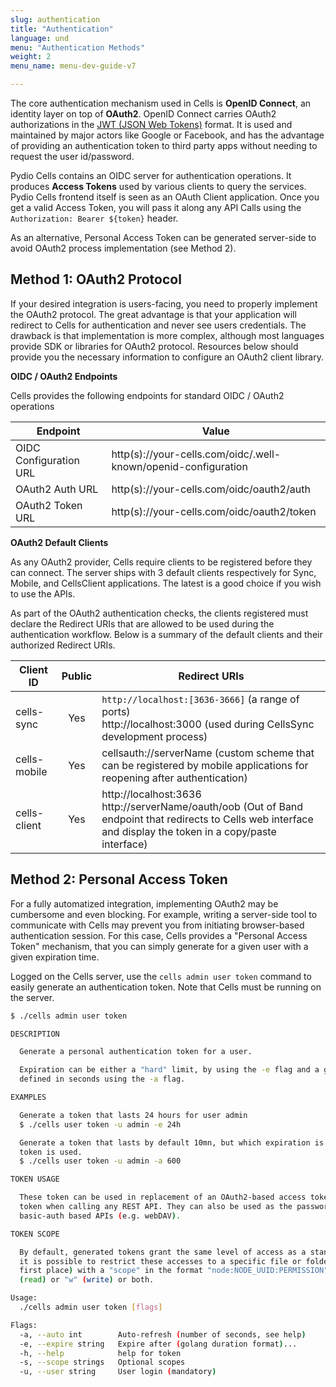 ```yaml
---
slug: authentication
title: "Authentication"
language: und
menu: "Authentication Methods"
weight: 2
menu_name: menu-dev-guide-v7

---
```

The core authentication mechanism used in Cells is **OpenID Connect**, an identity layer on top of **OAuth2**.  OpenID Connect carries OAuth2 authorizations in the [JWT (JSON Web Tokens)](https://jwt.io/) format. It is used and maintained by major actors like Google or Facebook, and has the advantage of providing an authentication token to third party apps without needing to request the user id/password.

Pydio Cells contains an OIDC server for authentication operations. It produces **Access Tokens** used by various clients to query the services. Pydio Cells frontend itself is seen as an OAuth Client application. Once you get a valid Access Token, you will pass it along any API Calls using the `Authorization: Bearer ${token}` header.

As an alternative, Personal Access Token can be generated server-side to avoid OAuth2 process implementation (see Method 2).

## Method 1: OAuth2 Protocol

If your desired integration is users-facing, you need to properly implement the OAuth2 protocol. The great advantage is that your application will redirect to Cells for authentication and never see users credentials. The drawback is that implementation is more complex, although most languages provide SDK or libraries for OAuth2 protocol. Resources below should provide you the necessary information to configure an OAuth2 client library.

**OIDC / OAuth2 Endpoints**

Cells provides the following endpoints for standard OIDC / OAuth2 operations

| Endpoint               | Value                                                            |
| ---------------------- | ---------------------------------------------------------------- |
| OIDC Configuration URL | http(s)://your-cells.com/oidc/.well-known/openid-configuration |
| OAuth2 Auth URL        | http(s)://your-cells.com/oidc/oauth2/auth                    |
| OAuth2 Token URL       | http(s)://your-cells.com/oidc/oauth2/token                   |

**OAuth2 Default Clients**

As any OAuth2 provider, Cells require clients to be registered before they can connect. The server ships with 3 default clients respectively for Sync, Mobile, and CellsClient applications. The latest is a good choice if you wish to use the APIs.

As part of the OAuth2 authentication checks, the clients registered must declare the Redirect URIs that are allowed to be used during the authentication workflow. Below is a summary of the default clients and their authorized Redirect URIs.

| Client ID    | Public | Redirect URIs |
| ------------ | :----: | --------------|
| cells-sync   |  Yes   | `http://localhost:[3636-3666]` (a range of ports)<br />http://localhost:3000 (used during CellsSync development process) |
| cells-mobile |  Yes   | cellsauth://serverName (custom scheme that can be registered by mobile applications for reopening after authentication) |
| cells-client |  Yes   | http://localhost:3636<br/>http://serverName/oauth/oob (Out of Band endpoint that redirects to Cells web interface and display the token in a copy/paste interface) |

## Method 2: Personal Access Token

For a fully automatized integration, implementing OAuth2 may be cumbersome and even blocking. For example, writing a server-side tool to communicate with Cells may prevent you from initiating browser-based authentication session. For this case, Cells provides a "Personal Access Token" mechanism, that you can simply generate for a given user with a given expiration time.

Logged on the Cells server, use the `cells admin user token` command to easily generate an authentication token. Note that Cells must be running on the server.

```sh
$ ./cells admin user token

DESCRIPTION

  Generate a personal authentication token for a user. 

  Expiration can be either a "hard" limit, by using the -e flag and a golang duration, or a "sliding window" 
  defined in seconds using the -a flag. 

EXAMPLES

  Generate a token that lasts 24 hours for user admin
  $ ./cells user token -u admin -e 24h

  Generate a token that lasts by default 10mn, but which expiration is refreshed to the next 10mn each time 
  token is used.
  $ ./cells user token -u admin -a 600

TOKEN USAGE

  These token can be used in replacement of an OAuth2-based access token : they can replace the "Bearer" access 
  token when calling any REST API. They can also be used as the password (in conjunction with username) for all 
  basic-auth based APIs (e.g. webDAV).

TOKEN SCOPE

  By default, generated tokens grant the same level of access as a standard login operation. To improve security, 
  it is possible to restrict these accesses to a specific file or folder (given it is accessible by the user in 
  first place) with a "scope" in the format "node:NODE_UUID:PERMISSION" where PERMISSION string contains either "r"
  (read) or "w" (write) or both.

Usage:
  ./cells admin user token [flags]

Flags:
  -a, --auto int        Auto-refresh (number of seconds, see help)
  -e, --expire string   Expire after (golang duration format)...
  -h, --help            help for token
  -s, --scope strings   Optional scopes
  -u, --user string     User login (mandatory)

```

